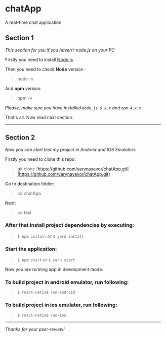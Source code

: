 # chatApp
A real-time chat application

## Section 1
*This section for you if you haven't node.js on your PC*

Firstly you need to install [Node.js](https://nodejs.org/en/)

Then you need to check **Node** version :
>node -v

And **npm** version:
>npm -v

*Please, make sure you have installed `Node.js 6.x.x` and `npm 4.x.x`*

That's all. Now read next section.

***

## Section 2
*Now you can start test my project in Android and IOS Emulators*

Firstly you need to clone this repo:
>git clone [https://github.com/yarynayavor/chatApp.git](https://github.com/yarynayavor/chatApp.git)

Go to destination folder:
>cd chatApp

Next:

>cd test

### After that install project dependencies by executing:

> `$ npm install` or `$ yarn install`

### Start the application:

> `$ npm start` or `$ yarn start`

Now you are running app in development mode.

### To build project in android emulator, run following:

> `$ react-native run-android` 

### To build project in ios emulator, run following:
> `$ react-native run-ios` 

***

*Thanks for your peer-review!*
